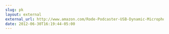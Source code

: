 ```yaml
---
slug: pk
layout: external
external_url: http://www.amazon.com/Rode-Podcaster-USB-Dynamic-Microphone/dp/B000JM46FY/ref=sr_1_1?ie=UTF8&qid=1341091172&sr=8-1&keywords=rode+podcaster
date: 2012-06-30T16:19:44-05:00
---
```

